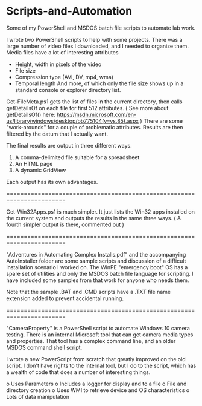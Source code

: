# Scripts-and-Automation
Some of my PowerShell and MSDOS batch file scripts to automate lab work.

I wrote two PowerShell scripts to help with some projects.
There was a large number of video files I downloaded, and I needed to organize them.
Media files have a lot of interesting attributes
- Height, width in pixels of the video
- File size
- Compression type (AVI, DV, mp4, wma)
- Temporal length
And more, of which only the file size shows up in a standard console or explorer directory
list.

Get-FileMeta.ps1 gets the list of files in the current directory, then
calls getDetailsOf on each file for first 512 attributes.
( See more about getDetailsOf() here: 
https://msdn.microsoft.com/en-us/library/windows/desktop/bb775104(v=vs.85).aspx )
There are some "work-arounds" for a couple of problematic attributes.
Results are then filtered by the datum that I actually want.

The final results are output in three different ways.
1) A comma-delimited file suitable for a spreadsheet
2) An HTML page
3) A dynamic GridView

Each output has its own advantages. 

=======================================================================

Get-Win32Apps.ps1 is much simpler. 
It just lists the Win32 apps installed on the current system and outputs the results
in the same three ways.
( A fourth simpler output is there, commented out )

=======================================================================

"Adventures in Automating Complex Installs.pdf" and the accompanying AutoInstaller
folder are some sample scripts and discussion of a difficult installation 
scenario I worked on. The WinPE "emergency boot" OS has a spare set of utilities
and only the MSDOS batch file language for scripting. I have included some samples
from that work for anyone who needs them. 

Note that the sample .BAT and .CMD scripts have a .TXT file name extension added 
to prevent accidental running.

=======================================================================

"CameraProperty" is a PowerShell script to automate Windows 10 camera testing.
There is an internal Microsoft tool that can get camera media types and properties.
That tool has a complex command line, and an older MSDOS command shell script.

I wrote a new PowerScript from scratch that greatly improved on the old script.
I don't have rights to the internal tool, but I do to the script, which
has a wealth of code that does a number of interesting things.

o Uses Parameters
o Includes a logger for display and to a file
o File and directory creation 
o Uses WMI to retrieve device and OS characteristics
o Lots of data manipulation








